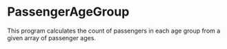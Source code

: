 # PassengerAgeGroup
This program calculates the count of passengers in each age group from a given array of passenger ages.
